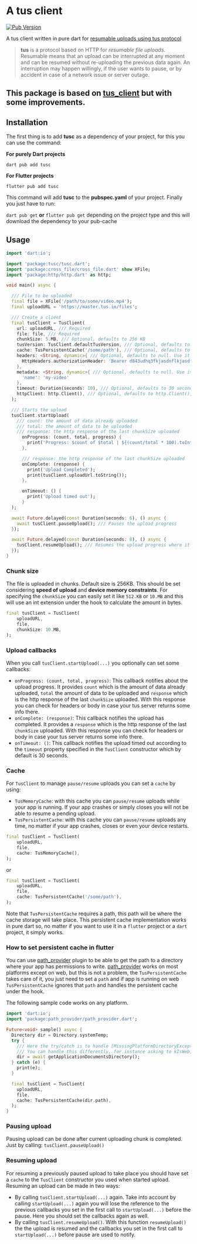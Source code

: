 # A tus client 

[![Pub Version](https://img.shields.io/pub/v/tus_client)](https://pub.dev/packages/tusc)

A tus client written in pure dart for [resumable uploads using tus protocol](https://tus.io/)

> **tus** is a protocol based on HTTP for *resumable file uploads*. Resumable
> means that an upload can be interrupted at any moment and can be resumed without
> re-uploading the previous data again. An interruption may happen willingly, if
> the user wants to pause, or by accident in case of a network issue or server
> outage.

## This package is based on [tus_client](https://pub.dev/packages/tus_client) but with some improvements.

## Installation
The first thing is to add **tusc** as a dependency of your project, 
for this you can use the command:

**For purely Dart projects**
```shell
dart pub add tusc
```
**For Flutter projects**
```shell
flutter pub add tusc
```
This command will add **tusc** to the **pubspec.yaml** of your project.
Finally you just have to run:

`dart pub get` **or** `flutter pub get` depending on the project type and this will download the dependency to your pub-cache

## Usage

```dart
import 'dart:io';

import 'package:tusc/tusc.dart';
import 'package:cross_file/cross_file.dart' show XFile;
import 'package:http/http.dart' as http;

void main() async {

  /// File to be uploaded
  final file = XFile('/path/to/some/video.mp4');
  final uploadURL = 'https://master.tus.io/files';

  /// Create a client
  final tusClient = TusClient(
    url: uploadURL, /// Required
    file: file, /// Required
    chunkSize: 5.MB, /// Optional, defaults to 256 KB
    tusVersion: TusClient.defaultTusVersion, /// Optional, defaults to 1.0.0. Change this only if your tus server uses different version
    cache: TusPersistentCache('/some/path'), /// Optional, defaults to null. See also [TusMemoryCache]
    headers: <String, dynamic>{ /// Optional, defaults to null. Use it when you need to pass extra headers in request like for authentication
      HttpHeaders.authorizationHeader: 'Bearer d843udhq3fkjasdnflkjasdf.hedomiqxh3rx3r23r.8f392zqh3irgqig'
    },
    metadata: <String, dynamic>{ /// Optional, defaults to null. Use it when you need to pass extra data like file name or any other specific business data
      'name': 'my-video'
    },
    timeout: Duration(seconds: 10), /// Optional, defaults to 30 seconds
    httpClient: http.Client(), /// Optional, defaults to http.Client(), use it when you need more control over http requests
  );

  /// Starts the upload
  tusClient.startUpload(
    /// count: the amount of data already uploaded
    /// total: the amount of data to be uploaded
    /// response: the http response of the last chunkSize uploaded
      onProgress: (count, total, progress) {
        print('Progress: $count of $total | ${(count/total * 100).toInt()}%');
      },

      /// response: the http response of the last chunkSize uploaded
      onComplete: (response) {
        print('Upload Completed');
        print(tusClient.uploadUrl.toString());
      },

      onTimeout: () {
        print('Upload timed out');
      }
  );

  await Future.delayed(const Duration(seconds: 6), () async {
    await tusClient.pauseUpload(); /// Pauses the upload progress
  });

  await Future.delayed(const Duration(seconds: 8), () async {
    tusClient.resumeUpload(); /// Resumes the upload progress where it left of, and notify to the same callbacks used in the startUpload(...)
  });
}
```

### Chunk size
The file is uploaded in chunks. Default size is 256KB. This should be set considering **speed of upload** and **device memory constraints**.
For specifying the `chunkSize` you can easily set it like `512.KB` or `10.MB` and this will use an int extension under the hook to calculate the amount in bytes.  

```dart
final tusClient = TusClient(
    uploadURL,
    file,
    chunkSize: 10.MB,
);
```

### Upload callbacks
When you call `tusClient.startUpload(...)` you optionally can set some callbacks:
- `onProgress: (count, total, progress)`: This callback notifies about the upload progress. It provides `count` which is the amount of data already uploaded, `total` the amount of data to be uploaded and `response` which is the http response of the last `chunkSize` uploaded. With this response you can check for headers or body in case your tus server returns some info there.
- `onComplete: (response)`: This callback notifies the upload has completed. It provides a `response` which is the http response of the last `chunkSize` uploaded. With this response you can check for headers or body in case your tus server returns some info there.
- `onTimeout: ()`: This callback notifies the upload timed out according to the `timeout` property specified in the `TusClient` constructor which by default is 30 seconds.
  
### Cache
For `TusClient` to manage `pause/resume` uploads you can set a `cache` by using:
- `TusMemoryCache`: with this cache you can `pause/resume` uploads while your app is running. If your app crashes or simply closes you will not be able to resume a pending upload.
- `TusPersistentCache`: with this cache you can `pause/resume` uploads any time, no matter if your app crashes, closes or even your device restarts.

```dart
final tusClient = TusClient(
    uploadURL,
    file,
    cache: TusMemoryCache(),
);
```
or
```dart
final tusClient = TusClient(
    uploadURL,
    file,
    cache: TusPersistentCache('/some/path'),
);
```
Note that `TusPersistentCache` requires a path, this path will be where the cache storage will take place. This persistent cache implementation works in pure dart so, no matter if you want to use it in a `flutter` project or a `dart` project, it simply works.

### How to set persistent cache in flutter
You can use [path_provider](https://pub.dev/packages/path_provider) plugin to be able to get the path to a directory where your app has permissions to write.
[path_provider](https://pub.dev/packages/path_provider) works on most platforms except on web, but this is not a problem, the `TusPersistentCache` takes care of it, you just need to set a `path` and if app is running on web `TusPersistentCache` ignores that `path` and handles the persistent cache under the hook. 

The following sample code works on any platform.
```dart
import 'dart:io';
import 'package:path_provider/path_provider.dart';

Future<void> sample() async {
  Directory dir = Directory.systemTemp;
  try {
    /// Here the try/catch is to handle [MissingPlatformDirectoryException] throws from path_provider in case of app running on unsupported platform, like web.
    /// You can handle this differently, for instance asking to kIsWeb, but this is just a sample
    dir = await getApplicationDocumentsDirectory();
  } catch (e) {
    print(e);
  }

  final tusClient = TusClient(
    uploadURL,
    file,
    cache: TusPersistentCache(dir.path),
  );
}

```

### Pausing upload
Pausing upload can be done after current uploading chunk is completed.
Just by calling: `tusClient.pauseUpload()`

### Resuming upload
For resuming a previously paused upload to take place you should have set a `cache` to the `TusClient` constructor you used when started upload.
Resuming an upload can be made in two ways:
- By calling `tusClient.startUpload(...)` again. Take into account by calling `startUpload(...)` again you will lose the reference to the previous callbacks you set in the first call to `startUpload(...)` before the pause. Here you should set the callbacks again as well.
- By calling `tusClient.resumeUpload()`. With this function `resumeUpload()` the the upload is resumed and the callbacks you set in the first call to `startUpload(...)` before pause are used to notify.
